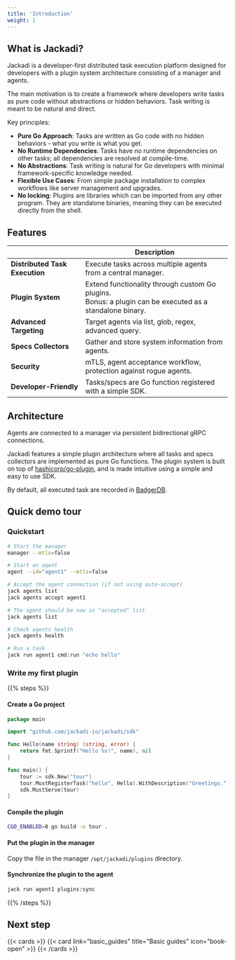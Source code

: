```yaml
---
title: 'Introduction'
weight: 1
---
```


## What is Jackadi?

Jackadi is a developer-first distributed task execution platform designed for developers with a plugin system architecture consisting of a manager and agents.

The main motivation is to create a framework where developers write tasks as pure code without abstractions or hidden behaviors. Task writing is meant to be natural and direct.

Key principles:
* **Pure Go Approach**: Tasks are written as Go code with no hidden behaviors - what you write is what you get.
* **No Runtime Dependencies**: Tasks have no runtime dependencies on other tasks; all dependencies are resolved at compile-time.
* **No Abstractions**: Task writing is natural for Go developers with minimal framework-specific knowledge needed.
* **Flexible Use Cases**: From simple package installation to complex workflows like server management and upgrades.
* **No locking**: Plugins are libraries which can be imported from any other program. They are standalone binaries, meaning they can be executed directly from the shell.

## Features

| | Description |
|---------|-------------|
| **Distributed Task Execution** | Execute tasks across multiple agents from a central manager. |
| **Plugin System**              | Extend functionality through custom Go plugins.<br>Bonus: a plugin can be executed as a standalone binary. |
| **Advanced Targeting**         | Target agents via list, glob, regex, advanced query. |
| **Specs Collectors**           | Gather and store system information from agents. |
| **Security**                   | mTLS, agent acceptance workflow, protection against rogue agents. |
| **Developer-Friendly**         | Tasks/specs are Go function registered with a simple SDK. |

## Architecture

Agents are connected to a manager via persistent bidirectional gRPC connections.

Jackadi features a simple plugin architecture where all tasks and specs collectors are implemented as pure Go functions. The plugin system is built on top of [hashicorp/go-plugin](https://github.com/hashicorp/go-plugin/), and is made intuitive using a simple and easy to use SDK.

By default, all executed task are recorded in [BadgerDB](https://github.com/hypermodeinc/badger).

## Quick demo tour

### Quickstart

```sh
# Start the manager
manager --mtls=false

# Start an agent
agent --id="agent1" --mtls=false

# Accept the agent connection (if not using auto-accept)
jack agents list
jack agents accept agent1

# The agent should be now in "accepted" list
jack agents list

# Check agents health
jack agents health

# Run a task
jack run agent1 cmd:run "echo hello"
```

### Write my first plugin

{{% steps %}}

#### Create a Go project

```go {filename=tour.go}
package main

import "github.com/jackadi-io/jackadi/sdk"

func Hello(name string) (string, error) {
	return fmt.Sprintf("Hello %s!", name), nil
}

func main() {
	tour := sdk.New("tour")
	tour.MustRegisterTask("hello", Hello).WithDescription("Greetings.")
	sdk.MustServe(tour)
}
```

#### Compile the plugin

```sh
CGO_ENABLED=0 go build -o tour .
```
#### Put the plugin in the manager

Copy the file in the manager `/opt/jackadi/plugins` directory.

#### Synchronize the plugin to the agent
```sh
jack run agent1 plugins:sync
```

{{% /steps %}}

## Next step

{{< cards >}}
  {{< card link="basic_guides" title="Basic guides" icon="book-open" >}}
{{< /cards >}}
